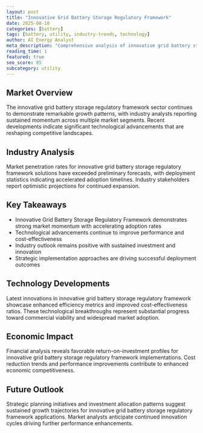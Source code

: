 ```yaml
---
layout: post
title: "Innovative Grid Battery Storage Regulatory Framework"
date: 2025-08-18
categories: [battery]
tags: [battery, utility, industry-trends, technology]
author: AI Energy Analyst
meta_description: "Comprehensive analysis of innovative grid battery storage regulatory framework covering market trends, technology developments, and industry outlook. Discover key insights and future projections."
reading_time: 1
featured: true
seo_score: 85
subcategory: utility
---
```


## Market Overview

The innovative grid battery storage regulatory framework sector continues to demonstrate remarkable growth patterns, with industry analysts reporting sustained momentum across multiple market segments. Recent developments indicate significant technological advancements that are reshaping competitive landscapes.

## Industry Analysis

Market penetration rates for innovative grid battery storage regulatory framework solutions have exceeded preliminary forecasts, with deployment statistics indicating accelerated adoption timelines. Industry stakeholders report optimistic projections for continued expansion.

## Key Takeaways

- Innovative Grid Battery Storage Regulatory Framework demonstrates strong market momentum with accelerating adoption rates
- Technological advancements continue to improve performance and cost-effectiveness
- Industry outlook remains positive with sustained investment and innovation
- Strategic implementation approaches are driving successful deployment outcomes

## Technology Developments

Latest innovations in innovative grid battery storage regulatory framework showcase enhanced efficiency metrics and improved cost-effectiveness ratios. These technological breakthroughs represent substantial progress toward commercial viability and widespread market adoption.

## Economic Impact

Financial analysis reveals favorable return-on-investment profiles for innovative grid battery storage regulatory framework implementations. Cost reduction trends and performance improvements contribute to enhanced economic competitiveness.

## Future Outlook

Strategic planning initiatives and investment allocation patterns suggest sustained growth trajectories for innovative grid battery storage regulatory framework applications. Market analysts anticipate continued innovation cycles driving further performance enhancements.

